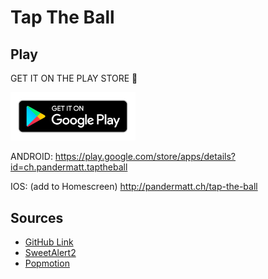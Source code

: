 # Tap The Ball

## Play

GET IT ON THE PLAY STORE 🎉

<a href="https://play.google.com/store/apps/details?id=ch.pandermatt.taptheball"><img src="google-play-badge.png" alt="Play Store" width="200" /></a>

ANDROID: <https://play.google.com/store/apps/details?id=ch.pandermatt.taptheball>

IOS: (add to Homescreen) <http://pandermatt.ch/tap-the-ball>

## Sources

- [GitHub Link](https://github.com/pandermatt/tap-the-ball)
- [SweetAlert2](https://limonte.github.io/sweetalert2/)
- [Popmotion](https://popmotion.io/)
